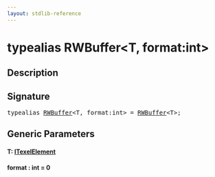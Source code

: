 ```yaml
---
layout: stdlib-reference
---
```


# typealias RWBuffer\<T, format:int\>

## Description



## Signature

<pre>
<span class='code_keyword'>typealias</span> <a href="rwbuffer-012.html" class="code_type">RWBuffer</a>&lt;T, format:<span class="code_keyword">int</span>&gt; = <a href="rwbuffer-012.html" class="code_type">RWBuffer</a>&lt;T&gt;;
</pre>

## Generic Parameters

####  <a id="typeparam-T"></a>T: [ITexelElement](../interfaces/itexelelement-016/index)
####  <a id="decl-format"></a>format  : int = 0

